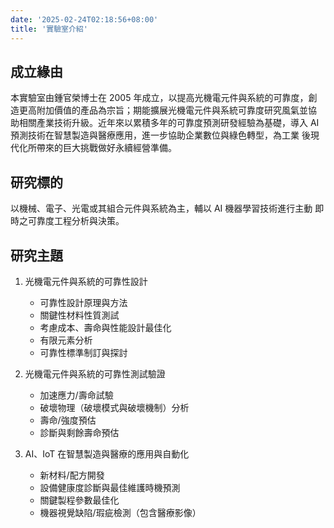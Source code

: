 ```yaml
---
date: '2025-02-24T02:18:56+08:00'
title: '實驗室介紹'
---
```


## 成立緣由

本實驗室由鍾官榮博士在 2005 年成立，以提高光機電元件與系統的可靠度，創
造更高附加價值的產品為宗旨；期能擴展光機電元件與系統可靠度研究風氣並協
助相關產業技術升級。近年來以累積多年的可靠度預測研發經驗為基礎，導入
AI 預測技術在智慧製造與醫療應用，進一步協助企業數位與綠色轉型，為工業
後現代化所帶來的巨大挑戰做好永續經營準備。

## 研究標的

以機械、電子、光電或其組合元件與系統為主，輔以 AI 機器學習技術進行主動
即時之可靠度工程分析與決策。

## 研究主題

1. 光機電元件與系統的可靠性設計
   - 可靠性設計原理與方法
   - 關鍵性材料性質測試
   - 考慮成本、壽命與性能設計最佳化
   - 有限元素分析
   - 可靠性標準制訂與探討

2. 光機電元件與系統的可靠性測試驗證
   - 加速應力/壽命試驗
   - 破壞物理（破壞模式與破壞機制）分析
   - 壽命/強度預估
   - 診斷與剩餘壽命預估

3. AI、IoT 在智慧製造與醫療的應用與自動化
   - 新材料/配方開發
   - 設備健康度診斷與最佳維護時機預測
   - 關鍵製程參數最佳化
   - 機器視覺缺陷/瑕疵檢測（包含醫療影像）
